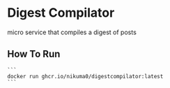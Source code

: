 # Digest Compilator

micro service that compiles a digest of posts

## How To Run

    ```
    docker run ghcr.io/nikuma0/digestcompilator:latest
    ```
